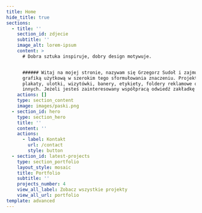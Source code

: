 ```yaml
---
title: Home
hide_title: true
sections:
  - title: ''
    section_id: zdjecie
    subtitle: ''
    image_alt: lorem-ipsum
    content: >
      # Dobra sztuka inspiruje, dobry design motywuje.


      ###### Witaj na mojej stronie, nazywam się Grzegorz Sudoł i zajmuję się
      grafiką użytkową w szerokim tego sformułowania znaczeniu. Projektuję m.in.
      plakaty, ulotki, wizytówki, banery, etykiety, foldery reklamowe oraz wiele
      innych. Jeżeli jesteś zainteresowany współpracą odwiedź zakładkę kontakt.
    actions: []
    type: section_content
    image: images/paski.png
  - section_id: hero
    type: section_hero
    title: ''
    content: ''
    actions:
      - label: Kontakt
        url: /contact
        style: button
  - section_id: latest-projects
    type: section_portfolio
    layout_style: mosaic
    title: Portfolio
    subtitle: ''
    projects_number: 4
    view_all_label: Zobacz wszystkie projekty
    view_all_url: portfolio
template: advanced
---
```

